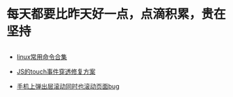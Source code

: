 # 每天都要比昨天好一点，点滴积累，贵在坚持
## 
* [linux常用命令合集](https://github.com/e-pan/everyDay/blob/master/linux%E5%B8%B8%E7%94%A8%E5%91%BD%E4%BB%A4.txt)

* [JS的touch事件穿透修复方案](https://github.com/e-pan/everyDay/blob/master/Js%E7%9A%84touch%E4%BA%8B%E4%BB%B6%E7%A9%BF%E9%80%8F%E4%BF%AE%E5%A4%8D%E6%96%B9%E6%A1%88.txt)

* [手机上弹出层滚动同时也滚动页面bug](https://github.com/e-pan/everyDay/blob/master/%E6%89%8B%E6%9C%BA%E4%B8%8A%E5%BC%B9%E5%87%BA%E5%B1%82%E6%BB%9A%E5%8A%A8%E5%90%8C%E6%97%B6%E4%B9%9F%E6%BB%9A%E5%8A%A8%E9%A1%B5%E9%9D%A2bug.txt)

